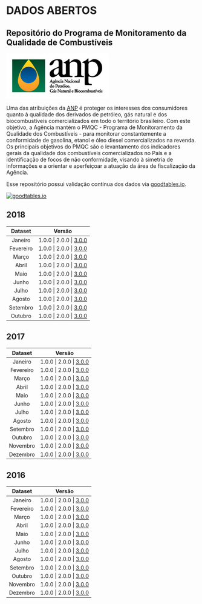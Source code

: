 # **DADOS ABERTOS**  

## Repositório do Programa de Monitoramento da Qualidade de Combustíveis

![logo ANP](./imgs/logoANP_h.jpg)

Uma das atribuições da [ANP](http://www.anp.gov.br/) é proteger os interesses dos consumidores quanto à qualidade dos derivados de petróleo, gás natural e dos biocombustíveis comercializados em todo o território brasileiro. Com este objetivo, a Agência mantém o PMQC - Programa de Monitoramento da Qualidade dos Combustíveis - para monitorar constantemente a conformidade de gasolina, etanol e óleo diesel comercializados na revenda. Os principais objetivos do PMQC são o levantamento dos indicadores gerais da qualidade dos combustíveis comercializados no País e a identificação de focos de não conformidade, visando à simetria de informações e a orientar e aperfeiçoar a atuação da área de fiscalização da Agência.

Esse repositório possui validação contínua dos dados via [goodtables.io](https://goodtables.io/).

[![goodtables.io](https://goodtables.io/badge/github/anp-qualidade/dados-abertos-pmqc.svg)](https://goodtables.io/github/anp-qualidade/dados-abertos-pmqc)

## 2018 

|  Dataset  |                            Versão                            |
| :-------: | :----------------------------------------------------------: |
|  Janeiro  | 1.0.0 \| 2.0.0 \| [3.0.0](http://www.anp.gov.br/images/dadosabertos/PMQC/300_PMQC_2018_01.csv) |
| Fevereiro | 1.0.0 \| 2.0.0 \| [3.0.0](http://www.anp.gov.br/images/dadosabertos/PMQC/300_PMQC_2018_02.csv) |
|   Março   | 1.0.0 \| 2.0.0 \| [3.0.0](http://www.anp.gov.br/images/dadosabertos/PMQC/300_PMQC_2018_03.csv) |
|   Abril   | 1.0.0 \| 2.0.0 \| [3.0.0](http://www.anp.gov.br/images/dadosabertos/PMQC/300_PMQC_2018_04.csv) |
|   Maio    | 1.0.0 \| 2.0.0 \| [3.0.0](http://www.anp.gov.br/images/dadosabertos/PMQC/300_PMQC_2018_05.csv) |
|   Junho   | 1.0.0 \| 2.0.0 \| [3.0.0](http://www.anp.gov.br/images/dadosabertos/PMQC/300_PMQC_2018_06.csv) |
|   Julho   | 1.0.0 \| 2.0.0 \| [3.0.0](http://www.anp.gov.br/images/dadosabertos/PMQC/300_PMQC_2018_07.csv) |
|  Agosto   | 1.0.0 \| 2.0.0 \| [3.0.0](http://www.anp.gov.br/images/dadosabertos/PMQC/300_PMQC_2018_08.csv) |
| Setembro  | 1.0.0 \| 2.0.0 \| [3.0.0](http://www.anp.gov.br/images/dadosabertos/PMQC/300_PMQC_2018_09.csv) |
|  Outubro  | 1.0.0 \| 2.0.0 \| [3.0.0](http://www.anp.gov.br/images/dadosabertos/PMQC/300_PMQC_2018_10.csv) |

## 2017

|  Dataset  |                            Versão                            |
| :-------: | :----------------------------------------------------------: |
|  Janeiro  | 1.0.0 \| 2.0.0 \| [3.0.0](http://www.anp.gov.br/images/dadosabertos/PMQC/300_PMQC_2017_01.csv) |
| Fevereiro | 1.0.0 \| 2.0.0 \| [3.0.0](http://www.anp.gov.br/images/dadosabertos/PMQC/300_PMQC_2017_02.csv) |
|   Março   | 1.0.0 \| 2.0.0 \| [3.0.0](http://www.anp.gov.br/images/dadosabertos/PMQC/300_PMQC_2017_03.csv) |
|   Abril   | 1.0.0 \| 2.0.0 \| [3.0.0](http://www.anp.gov.br/images/dadosabertos/PMQC/300_PMQC_2017_04.csv) |
|   Maio    | 1.0.0 \| 2.0.0 \| [3.0.0](http://www.anp.gov.br/images/dadosabertos/PMQC/300_PMQC_2017_05.csv) |
|   Junho   | 1.0.0 \| 2.0.0 \| [3.0.0](http://www.anp.gov.br/images/dadosabertos/PMQC/300_PMQC_2017_06.csv) |
|   Julho   | 1.0.0 \| 2.0.0 \| [3.0.0](http://www.anp.gov.br/images/dadosabertos/PMQC/300_PMQC_2017_07.csv) |
|  Agosto   | 1.0.0 \| 2.0.0 \| [3.0.0](http://www.anp.gov.br/images/dadosabertos/PMQC/300_PMQC_2017_08.csv) |
| Setembro  | 1.0.0 \| 2.0.0 \| [3.0.0](http://www.anp.gov.br/images/dadosabertos/PMQC/300_PMQC_2017_09.csv) |
|  Outubro  | 1.0.0 \| 2.0.0 \| [3.0.0](http://www.anp.gov.br/images/dadosabertos/PMQC/300_PMQC_2017_10.csv) |
| Novembro  | 1.0.0 \| 2.0.0 \| [3.0.0](http://www.anp.gov.br/images/dadosabertos/PMQC/300_PMQC_2017_11.csv) |
| Dezembro  | 1.0.0 \| 2.0.0 \| [3.0.0](http://www.anp.gov.br/images/dadosabertos/PMQC/300_PMQC_2017_12.csv) |

## 2016

|  Dataset  |                            Versão                            |
| :-------: | :----------------------------------------------------------: |
|  Janeiro  | 1.0.0 \| 2.0.0 \| [3.0.0](http://www.anp.gov.br/images/dadosabertos/PMQC/300_PMQC_2016_01.csv) |
| Fevereiro | 1.0.0 \| 2.0.0 \| [3.0.0](http://www.anp.gov.br/images/dadosabertos/PMQC/300_PMQC_2016_02.csv) |
|   Março   | 1.0.0 \| 2.0.0 \| [3.0.0](http://www.anp.gov.br/images/dadosabertos/PMQC/300_PMQC_2016_03.csv) |
|   Abril   | 1.0.0 \| 2.0.0 \| [3.0.0](http://www.anp.gov.br/images/dadosabertos/PMQC/300_PMQC_2016_04.csv) |
|   Maio    | 1.0.0 \| 2.0.0 \| [3.0.0](http://www.anp.gov.br/images/dadosabertos/PMQC/300_PMQC_2016_05.csv) |
|   Junho   | 1.0.0 \| 2.0.0 \| [3.0.0](http://www.anp.gov.br/images/dadosabertos/PMQC/300_PMQC_2016_06.csv) |
|   Julho   | 1.0.0 \| 2.0.0 \| [3.0.0](http://www.anp.gov.br/images/dadosabertos/PMQC/300_PMQC_2016_07.csv) |
|  Agosto   | 1.0.0 \| 2.0.0 \| [3.0.0](http://www.anp.gov.br/images/dadosabertos/PMQC/300_PMQC_2016_08.csv) |
| Setembro  | 1.0.0 \| 2.0.0 \| [3.0.0](http://www.anp.gov.br/images/dadosabertos/PMQC/300_PMQC_2016_09.csv) |
|  Outubro  | 1.0.0 \| 2.0.0 \| [3.0.0](http://www.anp.gov.br/images/dadosabertos/PMQC/300_PMQC_2016_10.csv) |
| Novembro  | 1.0.0 \| 2.0.0 \| [3.0.0](http://www.anp.gov.br/images/dadosabertos/PMQC/300_PMQC_2016_11.csv) |
| Dezembro  | 1.0.0 \| 2.0.0 \| [3.0.0](http://www.anp.gov.br/images/dadosabertos/PMQC/300_PMQC_2016_12.csv) |

